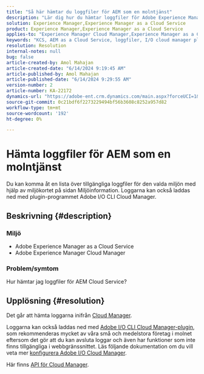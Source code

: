 ```yaml
---
title: "Så här hämtar du loggfiler för AEM som en molntjänst"
description: "Lär dig hur du hämtar loggfiler för Adobe Experience Manager as a Cloud Service."
solution: Experience Manager,Experience Manager as a Cloud Service
product: Experience Manager,Experience Manager as a Cloud Service
applies-to: "Experience Manager Cloud Manager,Experience Manager as a Cloud Service"
keywords: "KCS, AEM as a Cloud Service, loggfiler, I/O cloud manager plugin, AEMaaCS, Plugin, API"
resolution: Resolution
internal-notes: null
bug: false
article-created-by: Amol Mahajan
article-created-date: "6/14/2024 9:19:45 AM"
article-published-by: Amol Mahajan
article-published-date: "6/14/2024 9:29:55 AM"
version-number: 2
article-number: KA-22172
dynamics-url: "https://adobe-ent.crm.dynamics.com/main.aspx?forceUCI=1&pagetype=entityrecord&etn=knowledgearticle&id=4c77f839-2f2a-ef11-840b-000d3a34c086"
source-git-commit: 0c21bdf6f2273229494bf56b3608c8252a957d82
workflow-type: tm+mt
source-wordcount: '192'
ht-degree: 0%

---
```


# Hämta loggfiler för AEM som en molntjänst


Du kan komma åt en lista över tillgängliga loggfiler för den valda miljön med hjälp av miljökortet på sidan Miljöinformation. Loggarna kan också laddas ned med plugin-programmet Adobe I/O CLI Cloud Manager.

## Beskrivning {#description}


### <b>Miljö</b>

- Adobe Experience Manager as a Cloud Service
- Adobe Experience Manager Cloud Manager




### <b>Problem/symtom</b>

Hur hämtar jag loggfiler för AEM Cloud Service?


## Upplösning {#resolution}


Det går att hämta loggarna inifrån [Cloud Manager](https://experienceleague.adobe.com/docs/experience-manager-cloud-service/content/implementing/using-cloud-manager/manage-logs.html?lang=en).

Loggarna kan också laddas ned med [Adobe I/O CLI Cloud Manager-plugin](https://github.com/adobe/aio-cli-plugin-cloudmanager), som rekommenderas mycket av våra små och medelstora företag i molnet eftersom det gör att du kan avsluta loggar och även har funktioner som inte finns tillgängliga i webbgränssnittet. Läs följande dokumentation om du vill veta mer [konfigurera Adobe I/O Cloud Manager](https://experienceleaguecommunities.adobe.com/t5/adobe-experience-manager/setting-up-adobe-i-o-cli-for-cloud-manager-aem-community-blog/m-p/380156).

Här finns [API för Cloud Manager](https://developer.adobe.com/experience-cloud/cloud-manager/reference/api/#operation/getEnvironmentLogs).

